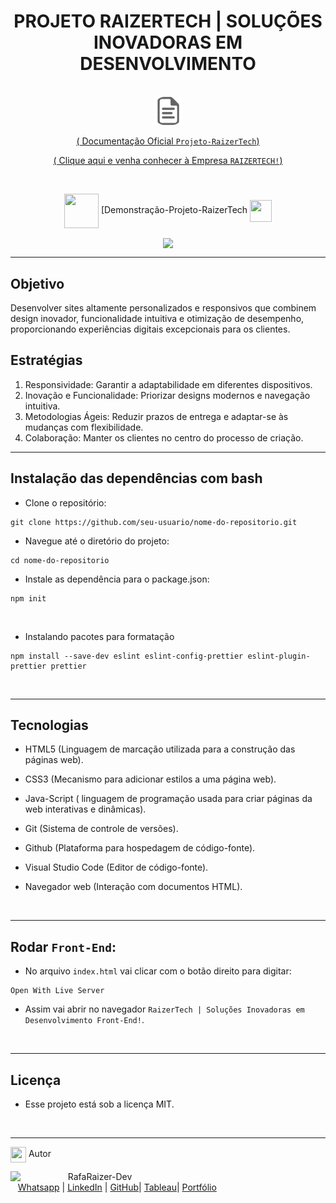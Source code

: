  <div align="center">
 
 # PROJETO RAIZERTECH | SOLUÇÕES INOVADORAS EM DESENVOLVIMENTO

<br>

<img src="src/images/doc.png" alt="Imagem de Exemplo" height="45">

[ ( Documentação Oficial `Projeto-RaizerTech`) ](https://github.com/RaizerTechDev/projeto-raizer-digital-solutions/blob/master/Documentation.md)

[ ( Clique aqui e venha conhecer à Empresa `RAIZERTECH!`) ](https://raizertechsolutions.netlify.app/)

<br>

<div align="center">
  
<img src= "https://media.giphy.com/media/3zSF3Gnr7cxMbi6WoP/giphy.gif" align="center" height="55" width="55"> [Demonstração-Projeto-RaizerTech <img src= "https://media.giphy.com/media/E5DzZsofmgxc9wjbhX/giphy.gif" align="center" height="35" width="35">

<img height="480em" src="./src/images/readme-rafaTech.gif"  align="center">

<br>

---

<div align="left">

## Objetivo

Desenvolver sites altamente personalizados e responsivos que combinem design inovador, funcionalidade intuitiva e otimização de desempenho, proporcionando experiências digitais excepcionais para os clientes.

## Estratégias

1. Responsividade: Garantir a adaptabilidade em diferentes dispositivos.
2. Inovação e Funcionalidade: Priorizar designs modernos e navegação intuitiva.
3. Metodologias Ágeis: Reduzir prazos de entrega e adaptar-se às mudanças com flexibilidade.
4. Colaboração: Manter os clientes no centro do processo de criação.

---

## Instalação das dependências com bash

- Clone o repositório:

```
git clone https://github.com/seu-usuario/nome-do-repositorio.git
```

- Navegue até o diretório do projeto:

```
cd nome-do-repositorio
```

- Instale as dependência para o package.json:

```
npm init
```

<br>

- Instalando pacotes para formatação

```
npm install --save-dev eslint eslint-config-prettier eslint-plugin-prettier prettier
```

<br>

---

## Tecnologias

- HTML5 (Linguagem de marcação utilizada para a construção das páginas web).

- CSS3 (Mecanismo para adicionar estilos a uma página web).

- Java-Script ( linguagem de programação usada para criar páginas da web interativas e dinâmicas).

- Git (Sistema de controle de versões).

- Github (Plataforma para hospedagem de código-fonte).

- Visual Studio Code (Editor de código-fonte).

- Navegador web (Interação com documentos HTML).

<br>

---

## Rodar `Front-End`:

- No arquivo `index.html` vai clicar com o botão direito para digitar:

```
Open With Live Server
```

- Assim vai abrir no navegador `RaizerTech | Soluções Inovadoras em Desenvolvimento Front-End!`.

<br>

---

## Licença

- Esse projeto está sob a licença MIT.

<br>

---

<img src="https://media.giphy.com/media/ImmvDZ2c9xPR8gDvHV/giphy.gif" align="center" height="25" width="25"> Autor

<p>
    <img align=left margin=10 width=80 src="https://avatars.githubusercontent.com/u/87991807?v=4"/>
    <p>&nbsp&nbsp&nbspRafaRaizer-Dev<br>
    &nbsp&nbsp&nbsp<a href="https://api.whatsapp.com/send/?phone=47999327137">Whatsapp</a>&nbsp;|&nbsp;<a href="https://www.linkedin.com/in/rafael-raizer//">LinkedIn</a>&nbsp;|&nbsp;<a href="https://github.com/RaizerTechDev">GitHub</a>|&nbsp;<a href="https://public.tableau.com/app/profile/rafael.raizer">Tableau</a>|&nbsp;<a href="https://raizertechdev-portfolio.netlify.app/">Portfólio</a>&nbsp;</p>
</p>
